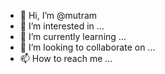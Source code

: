 - 👋 Hi, I’m @mutram
- 👀 I’m interested in ...
- 🌱 I’m currently learning ...
- 💞️ I’m looking to collaborate on ...
- 📫 How to reach me ...

<!---
mutram/mutram is a ✨ special ✨ repository because its `README.md` (this file) appears on your GitHub profile.
You can click the Preview link to take a look at your changes.
--->
